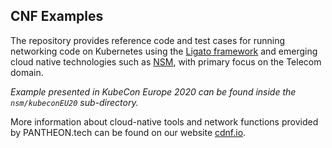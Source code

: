 CNF Examples
------------

The repository provides reference code and test cases for running networking code on Kubernetes using
the [Ligato framework][ligato] and emerging cloud native technologies such as [NSM][nsm], with primary focus
on the Telecom domain.

*Example presented in KubeCon Europe 2020 can be found inside the `nsm/kubeconEU20` sub-directory.*

More information about cloud-native tools and network functions provided by PANTHEON.tech can be found on our website
[cdnf.io][cdnf-io].

[ligato]: https://github.com/ligato
[nsm]: https://networkservicemesh.io/
[cdnf-io]: https://cdnf.io/
